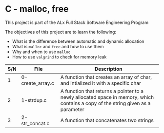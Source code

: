 # C - malloc, free

This project is part of the ALx Full Stack Software Engineering Program

The objectives of this project are to learn the following:

- What is the difference between automatic and dynamic allocation
- What is `malloc` and `free` and how to use them
- Why and when to use `malloc`
- How to use `valgrind` to check for memory leak

| S/N | File | Description |
| --- | ---- | ----------- |
| 1 | 0-create_array.c | A function that creates an array of char, and intialized it with a specific char |
| 2 | 1-strdup.c | A function that returns a pointer to a newly allocated space in memory, which contains a copy of the string given as a parameter |
| 3 | 2-str_concat.c | A function that concatenates two strings | 
